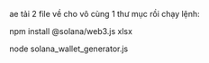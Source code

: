 ae tải 2 file về cho vô cùng 1 thư mục rồi chạy lệnh:

npm install @solana/web3.js xlsx

node solana_wallet_generator.js

